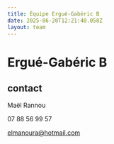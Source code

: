 ```yaml
---
title: Équipe Ergué-Gabéric B
date: 2025-06-20T12:21:40.058Z
layout: team
---
```


# Ergué-Gabéric B



## contact 

Maël Rannou

07 88 56 99 57

elmanoura@hotmail.com

